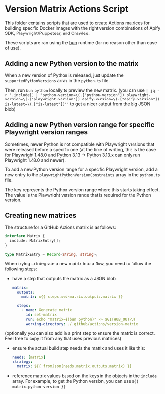 # Version Matrix Actions Script

This folder contains scripts that are used to create Actions matrices for building specific Docker images with the right version combinations of Apify SDK, Playwright/Puppeteer, and Crawlee.

These scripts are ran using the [bun](https://bun.sh) runtime (for no reason other than ease of use).

## Adding a new Python version to the matrix

When a new version of Python is released, just update the `supportedPythonVersions` array in the `python.ts` file.

Then, run `bun python` locally to preview the new matrix. (you can use `| jq -r '.include[] | "python-version=\(.["python-version"]) playwright-version=\(.["playwright-version"]) apify-version=\(.["apify-version"]) is-latest=\(.["is-latest"])"'` to get a nicer output from the big JSON blob)

## Adding a new Python version range for specific Playwright version ranges

Sometimes, newer Python is not compatible with Playwright versions that were released before a specific one (at the time of writing, this is the case for Playwright 1.48.0 and Python 3.13 -> Python 3.13.x can only run Playwright 1.48.0 and newer).

To add a new Python version range for a specific Playwright version, add a new entry to the `playwrightPythonVersionConstraints` array in the `python.ts` file.

The key represents the Python version range where this starts taking effect. The value is the Playwright version range that is required for the Python version.

## Creating new matrices

The structure for a GitHub Actions matrix is as follows:

```ts
interface Matrix {
  include: MatrixEntry[];
}

type MatrixEntry = Record<string, string>;
```

When trying to integrate a new matrix into a flow, you need to follow the following steps:

- have a step that outputs the matrix as a JSON blob

  ```yaml
  matrix:
    outputs:
      matrix: ${{ steps.set-matrix.outputs.matrix }}

    steps:
      - name: Generate matrix
        id: set-matrix
        run: echo "matrix=$(bun python)" >> $GITHUB_OUTPUT
        working-directory: ./.github/actions/version-matrix
  ```

(optionally you can also add in a print step to ensure the matrix is correct. Feel free to copy it from any that uses previous matrices)

- ensure the actual build step needs the matrix and uses it like this:

  ```yaml
  needs: [matrix]
  strategy:
    matrix: ${{ fromJson(needs.matrix.outputs.matrix) }}
  ```

- reference matrix values based on the keys in the objects in the `include` array. For example, to get the Python version, you can use `${{ matrix.python-version }}`.
